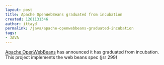 ```yaml
---
layout: post
title: Apache OpenWebBeans graduated from incubation
created: 1261131346
author: ittayd
permalink: /java/apache-openwebbeans-graduated-incubation
tags:
- JAVA
---
```

<p><a href="http://incubator.apache.org/openwebbeans/1.0.0-SNAPSHOT/index.html">Apache OpenWebBeans</a> has announced it has graduated from incubation. This project implements the web beans spec (jsr 299)</p>
